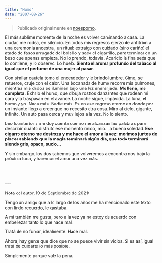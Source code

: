 ```yaml
---
title: "Humo"
date: "2007-08-26"
---
```


> Publicado originalmente en [noesporno](/noesporno).

El más sublime momento de la noche es volver caminando a casa. La ciudad me rodea, en silencio. En todos mis regresos ejerzo de anfitrión a una ceremonia ancestral, un ritual: extraigo con cuidado (sino cariño) el atado de fasos arrugado del bolsillo y saco el cigarrillo, para terminar en un beso que apenas empieza. No lo prendo, todavía. Acaricio la fina seda que lo contiene, y lo observo. Lo huelo. **Siento el aroma profundo del tabaco al igual que el perfume de una mujer al pasar**.

Con similar cautela tomo el encendedor y le brindo lumbre. Gime, se retuerce, cruje con el calor. Una bocanada de humo recorre mis pulmones, mientras mis dedos se iluminan bajo una luz anaranjada. **Me llena, me completa**. Exhalo el humo, que dibuja rostros danzantes que rodean mi cara y la traspasan en el avance. La noche sigue, impávida. La luna, el humo y yo. Nada más. Nadie más. Es en ese regreso eterno en donde por un instante llego a creer que no necesito otra cosa. Miro al cielo, gigante, infinito. Un auto pasa cerca y muy lejos a la vez. No lo siento.

Leo lo anterior y me doy cuenta que no me alcanzan las palabras para describir cuánto disfruto ese momento único, mío. La buena soledad. **Ese cigarro eterno me destroza y me hace el amor a la vez: morimos juntos de placer sabiendo que la magia terminará algún día, que todo terminará siendo gris, opaco, sucio...**

Y sin embargo, los dos sabemos que volveremos a encontrarnos bajo la próxima luna, y haremos el amor una vez más.

<br>
<br>
<br>
---

Nota del autor, 19 de Septiembre de 2021:

Tengo un amigo que a lo largo de los años me ha mencionado este texto con lindo recuerdo, le gustaba.

A mí también me gusta, pero a la vez ya no estoy de acuerdo con embellezar tanto lo que hace mal.

Tratá de no fumar, idealmente. Hace mal.

Ahora, hay gente que dice que no se puede vivir sin vicios. Si es así, igual tratá de cuidarte lo más posible.

Simplemente porque vale la pena.
